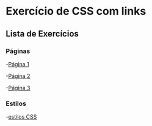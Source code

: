 # Exercício de CSS com links

## Lista de Exercícios

### Páginas

-[Página 1](./paginas/pagina1.html)

-[Página 2](./paginas/pagina2.html)

-[Página 3](./paginas/pagina3.html)


### Estilos

-[estilos CSS](./estilos/estilos.css)